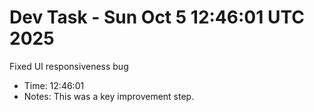 # Dev Task - Sun Oct  5 12:46:01 UTC 2025
Fixed UI responsiveness bug
- Time: 12:46:01
- Notes: This was a key improvement step.
